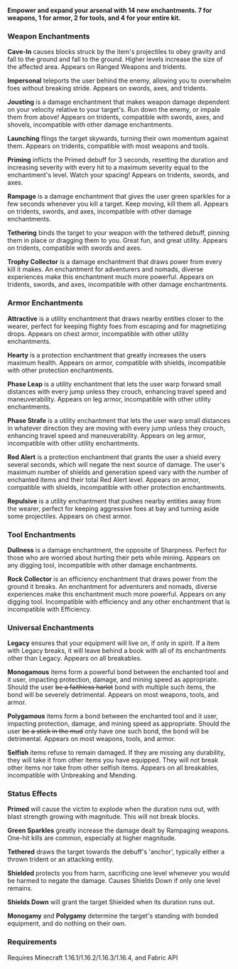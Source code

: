 <b>Empower and expand your arsenal with 14 new enchantments. 7 for weapons, 1 for armor, 2 for tools, and 4 for your entire kit.</b>

 

### Weapon Enchantments

 
 
<b>Cave-In</b> causes blocks struck by the item's projectiles to obey gravity and fall to the ground and fall to the ground. Higher levels increase the size of the affected area. Appears on Ranged Weapons and tridents.



<b>Impersonal</b> teleports the user behind the enemy, allowing you to overwhelm foes without breaking stride. Appears on swords, axes, and tridents.

 

<b>Jousting</b> is a damage enchantment that makes weapon damage dependent on your velocity relative to your target's. Run down the enemy, or impale them from above! Appears on tridents, compatible with swords, axes, and shovels, incompatible with other damage enchantments.

 

<b>Launching</b> flings the target skywards, turning their own momentum against them. Appears on tridents, compatible with most weapons and tools.

 

<b>Priming</b> inflicts the Primed debuff for 3 seconds, resetting the duration and increasing severity with every hit to a maximum severity equal to the enchantment's level. Watch your spacing! Appears on tridents, swords, and axes.

 

<b>Rampage</b> is a damage enchantment that gives the user green sparkles for a few seconds whenever you kill a target. Keep moving, kill them all. Appears on tridents, swords, and axes, incompatible with other damage enchantments.

 

<b>Tethering</b> binds the target to your weapon with the tethered debuff, pinning them in place or dragging them to you. Great fun, and great utility. Appears on tridents, compatible with swords and axes.

 

<b>Trophy Collector</b> is a damage enchantment that draws power from every kill it makes. An enchantment for adventurers and nomads, diverse experiences make this enchantment much more powerful. Appears on tridents, swords, and axes, incompatible with other damage enchantments.

 

### Armor Enchantments

 

**Attractive** is a utility enchantment that draws nearby entities closer to the wearer, perfect for keeping flighty foes from escaping and for magnetizing drops. Appears on chest armor, incompatible with other utility enchantments.

 

**Hearty** is a protection enchantment that greatly increases the users maximum health. Appears on armor, compatible with shields, incompatible with other protection enchantments. 

 

**Phase Leap** is a utility enchantment that lets the user warp forward small distances with every jump unless they crouch, enhancing travel speed and maneuverability. Appears on leg armor, incompatible with other utility enchantments.

 

**Phase Strafe** is a utility enchantment that lets the user warp small distances in whatever direction they are moving with every jump unless they crouch, enhancing travel speed and maneuverability. Appears on leg armor, incompatible with other utility enchantments.

 

**Red Alert** is a protection enchantment that grants the user a shield every several seconds, which will negate the next source of damage. The user's maximum number of shields and generation speed vary with the number of enchanted items and their total Red Alert level. Appears on armor, compatible with shields, incompatible with other protection enchantments.

 

**Repulsive** is a utility enchantment that pushes nearby entities away from the wearer, perfect for keeping aggressive foes at bay and turning aside some projectiles. Appears on chest armor.

 

### Tool Enchantments



<b>Dullness</b> is a damage enchantment, the opposite of Sharpness. Perfect for those who are worried about hurting their pets while mining. Appears on any digging tool, incompatible with other damage enchantments.

 

<b>Rock Collector</b> is an efficiency enchantment that draws power from the ground it breaks. An enchantment for adventurers and nomads, diverse experiences make this enchantment much more powerful. Appears on any digging tool. Incompatible with efficiency and any other enchantment that is incompatible with Efficiency.

 

### Universal Enchantments

 

<b>Legacy</b> ensures that your equipment will live on, if only in spirit. If a item with Legacy breaks, it will leave behind a book with all of its enchantments other than Legacy. Appears on all breakables.

 

<b>Monogamous</b> items form a powerful bond between the enchanted tool and it user, impacting protection, damage, and mining speed as appropriate. Should the user <strike>be a faithless harlot</strike> bond with multiple such items, the bond will be severely detrimental. Appears on most weapons, tools, and armor.

 

<b>Polygamous</b> items form a bond between the enchanted tool and it user, impacting protection, damage, and mining speed as appropriate. Should the user <strike>be a stick in the mud</strike> only have one such bond, the bond will be detrimental. Appears on most weapons, tools, and armor.

 

<b>Selfish</b> items refuse to remain damaged. If they are missing any durability, they will take it from other items you have equipped. They will not break other items nor take from other selfish items. Appears on all breakables, incompatible with Unbreaking and Mending.

 

### Status Effects

 

<b>Primed</b> will cause the victim to explode when the duration runs out, with blast strength growing with magnitude. This will not break blocks.

 

<b>Green Sparkles</b> greatly increase the damage dealt by Rampaging weapons. One-hit kills are common, especially at higher magnitude.

 

<b>Tethered</b> draws the target towards the debuff's 'anchor', typically either a thrown trident or an attacking entity.

 

<b>Shielded</b> protects you from harm, sacrificing one level whenever you would be harmed to negate the damage. Causes Shields Down if only one level remains.

 

<b>Shields Down</b> will grant the target Shielded when its duration runs out.

 

<b>Monogamy</b> and <b>Polygamy</b> determine the target's standing with bonded equipment, and do nothing on their own.

 

### Requirements

 

Requires Minecraft 1.16.1/1.16.2/1.16.3/1.16.4, and Fabric API
